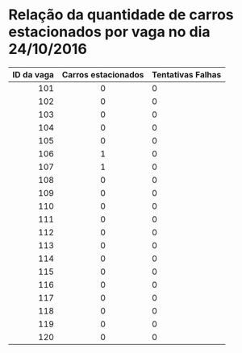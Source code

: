 Relação da quantidade de carros estacionados por vaga no dia 24/10/2016
===
| ID da vaga | Carros estacionados | Tentativas Falhas |
| -: | :-: | :- |
| 101 | 0 | 0 |
| 102 | 0 | 0 |
| 103 | 0 | 0 |
| 104 | 0 | 0 |
| 105 | 0 | 0 |
| 106 | 1 | 0 |
| 107 | 1 | 0 |
| 108 | 0 | 0 |
| 109 | 0 | 0 |
| 110 | 0 | 0 |
| 111 | 0 | 0 |
| 112 | 0 | 0 |
| 113 | 0 | 0 |
| 114 | 0 | 0 |
| 115 | 0 | 0 |
| 116 | 0 | 0 |
| 117 | 0 | 0 |
| 118 | 0 | 0 |
| 119 | 0 | 0 |
| 120 | 0 | 0 |
